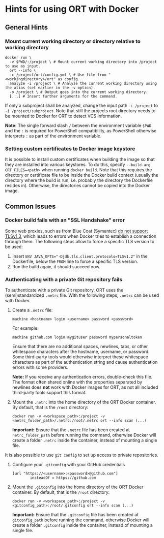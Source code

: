 # Hints for using ORT with Docker

## General Hints

### Mount current working directory or directory relative to working directory

```shell
docker run \
  -v $PWD/:/project \ # Mount current working directory into /project to use as input.
  ort --info \
  -c /project/ort/config.yml \ # Use file from "<workingdirectory>/ort" as config.
  analyze -i /project \ # Analyze the current working directory using the alias (set earlier in the -v option).
  -o /project \ # Output goes into the current working directory.
  [...] # Insert further arguments for the command.
```

If only a subproject shall be analyzed, change the input path `-i /project` to `-i /project/subproject`. Note that still
the projects root directory needs to be mounted to Docker for ORT to detect VCS information.

**Note:** The single forward slash `/` between the environment variable `$PWD` and the `:` is required for PowerShell
compatibility, as PowerShell otherwise interprets `:` as part of the environment variable.

### Setting custom certificates to Docker image keystore

It is possible to install custom certificates when building the image so that they are installed into various keystores.
To do this, specify `--build-arg CRT_FILES=<path>` when running `docker build`. Note that this requires the directory or
certificate file to be inside the Docker build context (usually the directory where the build is run, i.e. probably the
directory the Dockerfile resides in). Otherwise, the directories cannot be copied into the Docker image.

## Common Issues

### Docker build fails with an "SSL Handshake" error

Some web proxies, such as from Blue Coat (Symantec)
[do not support TLSv1.3](https://en.wikipedia.org/wiki/Transport_Layer_Security#TLS_1.3), which leads to errors when
Docker tries to establish a connection through them. The following steps allow to force a specific TLS version to be
used:

1. Insert `ENV JAVA_OPTS="-Djdk.tls.client.protocols=TLSv1.2"` in the Dockerfile, below the `FROM` line to force a
   specific TLS version.
2. Run the build again, it should succeed now.

### Authenticating with a private Git repository fails

To authenticate with a private Git repository, ORT uses the (semi)standardized `.netrc` file. With the following steps,
`.netrc` can be used with Docker.

1. Create a `.netrc` file:

   ```
   machine <hostname> login <username> password <password>
   ```

   For example:

   ```
   machine github.com login mygituser password mypersonaltoken
   ```

   Ensure that there are no additional spaces, newlines, tabs, or other whitespace characters after the hostname,
   username, or password. Some third-party tools would otherwise interpret these whitespace characters as part of the
   authentication string and cause authentication errors with some providers.

   **Note:** If you receive any authentication errors, double-check this file. The format often shared online with the
   properties separated by newlines does **not** work with Docker images for ORT, as not all included third-party tools
   support this format.

2. Mount the `.netrc` into the home directory of the ORT Docker container. By default, that is the `/root` directory:

   ```shell
   docker run -v <workspace_path>:/project -v <netrc_folder_path>/.netrc:/root/.netrc ort --info scan (...)
   ```

   **Important:** Ensure that the `.netrc` file has been created at `netrc_folder_path` before running the command,
   otherwise Docker will create a folder `.netrc` inside the container, instead of mounting a single file.

It is also possible to use `git config` to set up access to private repositories.

1. Configure your `.gitconfig` with your GitHub credentials

    ```shell
    [url "https://<username>:<password>@github.com"]
            insteadOf = https://github.com    
    ```

2. Mount the `.gitconfig` into the home directory of the ORT Docker container. By default, that is the `/root`
   directory:

    ```shell
    docker run -v <workspace_path>:/project -v <gitconfig_path>:/root/.gitconfig ort --info scan (...)
    ```

   **Important:** Ensure that the `.gitconfig` file has been created at `gitconfig_path` before running the command,
   otherwise Docker will create a folder `.gitconfig` inside the container, instead of mounting a single file.
